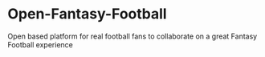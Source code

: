 # Open-Fantasy-Football
Open based platform for real football fans to collaborate on a great Fantasy Football experience
